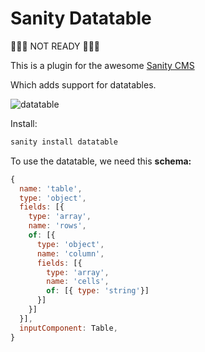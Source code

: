 # Sanity Datatable

🚨🚨🚨 NOT READY 🚨🚨🚨

This is a plugin for the awesome [Sanity CMS](http://sanity.io)

Which adds support for datatables.

![datatable](https://user-images.githubusercontent.com/4348783/47114004-e3784600-d25a-11e8-96c9-b11b66c1c388.gif)

Install:

```js
sanity install datatable
```

To use the datatable, we need this __schema:__
```js
{
  name: 'table',
  type: 'object',
  fields: [{
    type: 'array',
    name: 'rows',
    of: [{
      type: 'object',
      name: 'column',
      fields: [{
        type: 'array',
        name: 'cells',
        of: [{ type: 'string'}]
      }]
    }]
  }],
  inputComponent: Table,
}
```